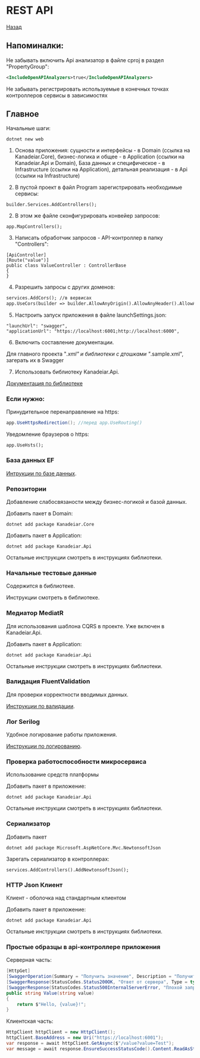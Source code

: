 # REST API

[Назад](./../../README.md)

## Напоминалки:

Не забывать включить Api анализатор в файле cproj в раздел "PropertyGroup":
```xml
<IncludeOpenAPIAnalyzers>true</IncludeOpenAPIAnalyzers>
```

Не забывать регистрировать используемые в конечных точках контроллеров сервисы в зависимостях


## Главное

Начальные шаги:

```sharp
dotnet new web
```

1. Основа приложения: сущности и интерфейсы - в Domain (ссылка на Kanadeiar.Core), бизнес-логика и общее - в Application (ссылки на Kanadeiar.Api и Domain), База данных и специфическое - в Infrastructure (ссылки на Application), детальная реализация - в Api (ссылки на Infrastructure)

1. В пустой проект в файл Program зарегистрировать необходимые сервисы:

```sharp
builder.Services.AddControllers();
```

2. В этом же файле сконфигурировать конвейер запросов:

```sharp
app.MapControllers();
```

3. Написать обработчик запросов - API-контроллер в папку "Controllers":

```sharp
[ApiController]
[Route("value")]
public class ValueController : ControllerBase
{
}
```
4. Разрешить запросы с других доменов:

```xml
services.AddCors(); //в вервисах
app.UseCors(builder => builder.AllowAnyOrigin().AllowAnyHeader().AllowAnyMethod()); //в конвейере после роутинга перед контроллерами
```

5. Настроить запуск приложения в файле launchSettings.json:

```sharp
"launchUrl": "swagger",
"applicationUrl": "https://localhost:6001;http://localhost:6000",
```

6. Включить составление документации.

Для главного проекта "*.xml" и библиотеки с дтошками "*.sample.xml", загерать их в Swagger

7. Иcпользовать библиотеку Kanadeiar.Api.

[Документация по библиотеке](./../../Kanadeiar.Api/README.md)

### Если нужно:

Принудительное перенаправление на https:

```csharp
app.UseHttpsRedirection(); //перед app.UseRouting()
```
Уведомление браузеров о https:

```cshapr
app.UseHsts();
```

### База данных EF

[Интрукции по базе данных](./Database.md).

### Репозитории

Добавление слабосвязаности между бизнес-логикой и базой данных.

Добавить пакет в Domain:
```sharp
dotnet add package Kanadeiar.Core
```
Добавить пакет в Application:
```sharp
dotnet add package Kanadeiar.Api
```

Остальные инструкции смотреть в инструкциях библиотеки.

### Начальные тестовые данные

Содержится в библиотеке.

Инструкции смотреть в библиотеке.

### Медиатор MediatR

Для использования шаблона CQRS в проекте. Уже включен в Kanadeiar.Api.

Добавить пакет в Application:
```sharp
dotnet add package Kanadeiar.Api
```

Остальные инструкции смотреть в инструкциях библиотеки.

### Валидация FluentValidation

Для проверки корректности вводимых данных.

[Инструкции по валидации](./FluentValidation.md).

### Лог Serilog

Удобное логирование работы приложения.

[Инструкции по логированию](./Serilog.md).

### Проверка работоспособности микросервиса

Использование средств платформы

Добавить пакет в приложение:
```sharp
dotnet add package Kanadeiar.Api
```

Остальные инструкции смотреть в инструкциях библиотеки.

### Сериализатор

Добавить пакет 
```sharp
dotnet add package Microsoft.AspNetCore.Mvc.NewtonsoftJson
```
Зарегать сериализатор в контроллерах:

```sharp
services.AddControllers().AddNewtonsoftJson();
```

### HTTP Json Клиент

Клиент - оболочка над стандартным клиентом

Добавить пакет в приложение:
```sharp
dotnet add package Kanadeiar.Api
```
Остальные инструкции смотреть в инструкциях библиотеки.

### Простые образцы в api-контроллере приложения

Серверная часть:
```csharp
[HttpGet]
[SwaggerOperation(Summary = "Получить значение", Description = "Получить ответ значение - ответ на запрос")]
[SwaggerResponse(StatusCodes.Status200OK, "Ответ от сервера", Type = typeof(string))]
[SwaggerResponse(StatusCodes.Status500InternalServerError, "Плохой запрос", Type = typeof(string))]
public string Value(string value)
{
    return $"Hello, {value}!";
}
```

Клиентская часть:
```csharp
HttpClient httpClient = new HttpClient();
httpClient.BaseAddress = new Uri("https://localhost:6001");
var response = await httpClient.GetAsync($"/value?value=Test");
var message = await response.EnsureSuccessStatusCode().Content.ReadAsStringAsync();
```
